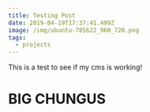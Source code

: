 ```yaml
---
title: Testing Post
date: 2019-04-19T17:37:41.499Z
image: /img/ubuntu-785622_960_720.png
tags:
  - projects
---
```

This is a test to see if my cms is working!

# BIG CHUNGUS
